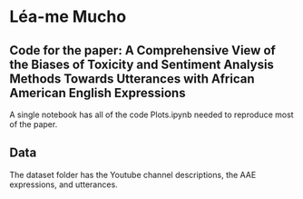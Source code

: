 # Léa-me Mucho

## Code for the paper: A Comprehensive View of the Biases of Toxicity and Sentiment Analysis Methods Towards Utterances with African American English Expressions

A single notebook has all of the code
Plots.ipynb needed to reproduce most of the
paper.

## Data

The dataset folder has the Youtube channel descriptions, the AAE expressions, and utterances.
